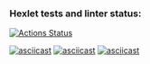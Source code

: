 ### Hexlet tests and linter status:
[![Actions Status](https://github.com/DimoonNazarov/python-project-50/actions/workflows/hexlet-check.yml/badge.svg)](https://github.com/DimoonNazarov/python-project-50/actions)

[![asciicast](https://asciinema.org/a/1Fy9MXnok3ObdLuxliPBYMYzE.svg)](https://asciinema.org/a/1Fy9MXnok3ObdLuxliPBYMYzE)
[![asciicast](https://asciinema.org/a/a4tHJ8p4mGeKyKzHjCFSjdSJr.svg)](https://asciinema.org/a/a4tHJ8p4mGeKyKzHjCFSjdSJr)
[![asciicast](https://asciinema.org/a/dKue2wy8TJjeKpCaojQmx6OcT.svg)](https://asciinema.org/a/dKue2wy8TJjeKpCaojQmx6OcT)